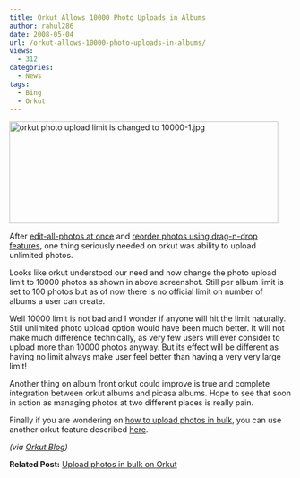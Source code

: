 ```yaml
---
title: Orkut Allows 10000 Photo Uploads in Albums
author: rahul286
date: 2008-05-04
url: /orkut-allows-10000-photo-uploads-in-albums/
views:
  - 312
categories:
  - News
tags:
  - Bing
  - Orkut
---
```

<img class="wp-image-50390" src="http://cdn.devilsworkshop.org/files/2008/05/orkut-photo-upload-limit-is-changed-to-10000-1.jpg" width="480" height="182" alt="orkut photo upload limit is changed to 10000-1.jpg" />

After [edit-all-photos at once][1] and [reorder photos using drag-n-drop features][1], one thing seriously needed on orkut was ability to upload unlimited photos.

Looks like orkut understood our need and now change the photo upload limit to 10000 photos as shown in above screenshot. Still per album limit is set to 100 photos but as of now there is no official limit on number of albums a user can create.

Well 10000 limit is not bad and I wonder if anyone will hit the limit naturally. Still unlimited photo upload option would have been much better. It will not make much difference technically, as very few users will ever consider to upload more than 10000 photos anyway. But its effect will be different as having no limit always make user feel better than having a very very large limit!

Another thing on album front orkut could improve is true and complete integration between orkut albums and picasa albums. Hope to see that soon in action as managing photos at two different places is really pain.

Finally if you are wondering on [how to upload photos in bulk][2], you can use another orkut feature described [here][2].

*(via <a href="http://en.blog.orkut.com/2008/04/reorder-and-organize-your-pictures-in.html" onclick="_gaq.push(['_trackEvent', 'outbound-article', 'http://en.blog.orkut.com/2008/04/reorder-and-organize-your-pictures-in.html', 'Orkut Blog']);" >Orkut Blog</a>)*

**Related Post:** [Upload photos in bulk on Orkut][2]

 [1]: http://devilsworkshop.org/2008/04/15/orkut-new-album-features-edit-all-captions-at-once-reorder-photos/
 [2]: http://devilsworkshop.org/2008/02/11/orkuts-new-bulk-photo-uploader-feature/
